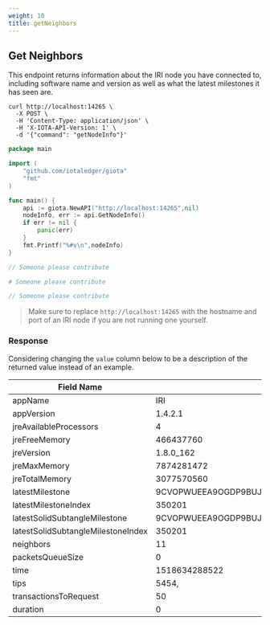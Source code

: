 ```yaml
---
weight: 10
title: getNeighbors 
---
```


## Get Neighbors

This endpoint returns information about the IRI node you have connected to,
including software name and version as well as what the latest milestones it has
seen are.


```shell
curl http://localhost:14265 \
  -X POST \
  -H 'Content-Type: application/json' \
  -H 'X-IOTA-API-Version: 1' \
  -d '{"command": "getNodeInfo"}'

```

```go
package main

import (
    "github.com/iotaledger/giota"
    "fmt"
)

func main() {
    api := giota.NewAPI("http://localhost:14265",nil)
    nodeInfo, err := api.GetNodeInfo()
    if err != nil {
        panic(err)
    }
    fmt.Printf("%#v\n",nodeInfo)
}
```

```javascript
// Someone please contribute
```

```python
# Someone please contribute
```

```java
// Someone please contribute
```

> Make sure to replace `http://localhost:14265` with the hostname and port of
> an IRI node if you are not running one yourself.


### Response

Considering changing the `value` column below to be a description of the
returned value instead of an example. 

Field Name | Value
-----------|-------
appName|IRI
appVersion|1.4.2.1
jreAvailableProcessors|4
jreFreeMemory|466437760
jreVersion|1.8.0_162
jreMaxMemory|7874281472
jreTotalMemory|3077570560
latestMilestone|9CVOPWUEEA9OGDP9BUJOUWYLFWYQORDYZEFLPVH9RDOBHZYTVHBWIYHYIOYGLVKKCMHKE9HTXGIEA9999
latestMilestoneIndex|350201
latestSolidSubtangleMilestone|9CVOPWUEEA9OGDP9BUJOUWYLFWYQORDYZEFLPVH9RDOBHZYTVHBWIYHYIOYGLVKKCMHKE9HTXGIEA9999
latestSolidSubtangleMilestoneIndex|350201
neighbors|11
packetsQueueSize|0
time|1518634288522
tips|5454,
transactionsToRequest|50
duration|0


